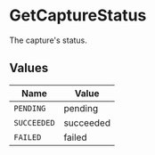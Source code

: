 # GetCaptureStatus

The capture's status.


## Values

| Name        | Value       |
| ----------- | ----------- |
| `PENDING`   | pending     |
| `SUCCEEDED` | succeeded   |
| `FAILED`    | failed      |